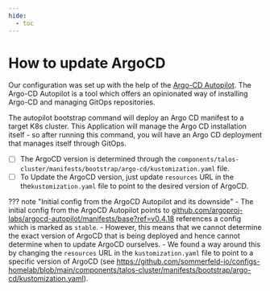 ```yaml
---
hide:
  - toc
---
```


# How to update ArgoCD

Our configuration was set up with the help of the [Argo-CD Autopilot](https://argocd-autopilot.readthedocs.io/en/stable). The Argo-CD Autopilot is a tool which offers an opinionated way of installing Argo-CD and managing GitOps repositories.

The autopilot bootstrap command will deploy an Argo CD manifest to a target K8s cluster. This Application will manage the Argo CD installation itself - so after running this command, you will have an Argo CD deployment that manages itself through GitOps.

- [ ] The ArgoCD version is determined through the `components/talos-cluster/manifests/bootstrap/argo-cd/kustomization.yaml` file.
- [ ] To Update the ArgoCD version, just update `resources` URL in the the`kustomization.yaml` file to point to the desired version of ArgoCD.

??? note "Initial config from the ArgoCD Autopilot and its downside"
    - The initial config from the ArgoCD Autopilot points to [github.com/argoproj-labs/argocd-autopilot/manifests/base?ref=v0.4.18](https://github.com/argoproj-labs/argocd-autopilot/blob/main/manifests/base/kustomization.yaml) references a config which is marked as `stable`.
    - However, this means that we cannot determine the exact version of ArgoCD that is being deployed and hence cannot determine when to update ArgoCD ourselves.
    - We found a way around this by changing the `resources` URL in the `kustomization.yaml` file to point to a specific version of ArgoCD (see <https://github.com/sommerfeld-io/configs-homelab/blob/main/components/talos-cluster/manifests/bootstrap/argo-cd/kustomization.yaml>).
